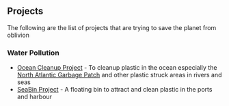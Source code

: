 ## Projects
The following are the list of projects that are trying to save the planet from oblivion
### Water Pollution
- [Ocean Cleanup Project](https://theoceancleanup.com/) - To cleanup plastic in the ocean especially the [North Atlantic Garbage Patch](https://en.wikipedia.org/wiki/North_Atlantic_garbage_patch) and other plastic struck areas in rivers and seas
- [SeaBin Project](https://seabinproject.com/) - A floating bin to attract and clean plastic in the ports and harbour

